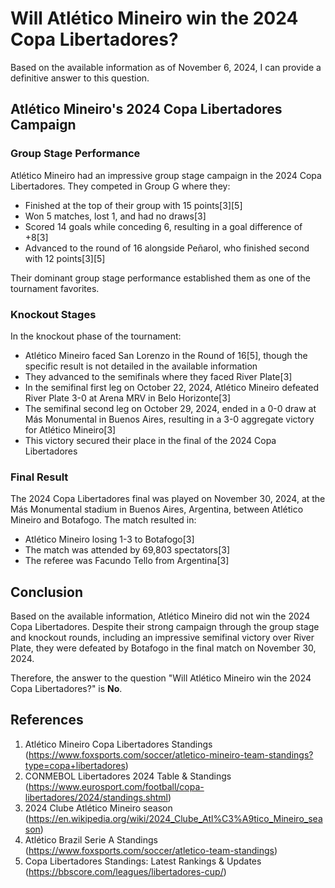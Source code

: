 # Will Atlético Mineiro win the 2024 Copa Libertadores?

Based on the available information as of November 6, 2024, I can provide a definitive answer to this question.

## Atlético Mineiro's 2024 Copa Libertadores Campaign

### Group Stage Performance

Atlético Mineiro had an impressive group stage campaign in the 2024 Copa Libertadores. They competed in Group G where they:

- Finished at the top of their group with 15 points[3][5]
- Won 5 matches, lost 1, and had no draws[3]
- Scored 14 goals while conceding 6, resulting in a goal difference of +8[3]
- Advanced to the round of 16 alongside Peñarol, who finished second with 12 points[3][5]

Their dominant group stage performance established them as one of the tournament favorites.

### Knockout Stages

In the knockout phase of the tournament:

- Atlético Mineiro faced San Lorenzo in the Round of 16[5], though the specific result is not detailed in the available information
- They advanced to the semifinals where they faced River Plate[3]
- In the semifinal first leg on October 22, 2024, Atlético Mineiro defeated River Plate 3-0 at Arena MRV in Belo Horizonte[3]
- The semifinal second leg on October 29, 2024, ended in a 0-0 draw at Más Monumental in Buenos Aires, resulting in a 3-0 aggregate victory for Atlético Mineiro[3]
- This victory secured their place in the final of the 2024 Copa Libertadores

### Final Result

The 2024 Copa Libertadores final was played on November 30, 2024, at the Más Monumental stadium in Buenos Aires, Argentina, between Atlético Mineiro and Botafogo. The match resulted in:

- Atlético Mineiro losing 1-3 to Botafogo[3]
- The match was attended by 69,803 spectators[3]
- The referee was Facundo Tello from Argentina[3]

## Conclusion

Based on the available information, Atlético Mineiro did not win the 2024 Copa Libertadores. Despite their strong campaign through the group stage and knockout rounds, including an impressive semifinal victory over River Plate, they were defeated by Botafogo in the final match on November 30, 2024.

Therefore, the answer to the question "Will Atlético Mineiro win the 2024 Copa Libertadores?" is **No**.

## References

1. Atlético Mineiro Copa Libertadores Standings (https://www.foxsports.com/soccer/atletico-mineiro-team-standings?type=copa+libertadores)
2. CONMEBOL Libertadores 2024 Table & Standings (https://www.eurosport.com/football/copa-libertadores/2024/standings.shtml)
3. 2024 Clube Atlético Mineiro season (https://en.wikipedia.org/wiki/2024_Clube_Atl%C3%A9tico_Mineiro_season)
4. Atlético Brazil Serie A Standings (https://www.foxsports.com/soccer/atletico-team-standings)
5. Copa Libertadores Standings: Latest Rankings & Updates (https://bbscore.com/leagues/libertadores-cup/)